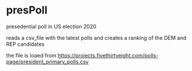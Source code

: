 # presPoll
presedential poll in US election 2020

reads a csv_file with the latest polls and creates a ranking of the DEM and REP candidates

the file is loaed from https://projects.fivethirtyeight.com/polls-page/president_primary_polls.csv
